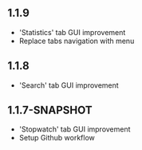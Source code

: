 ## 1.1.9
- 'Statistics' tab GUI improvement
-  Replace tabs navigation with menu

## 1.1.8
- 'Search' tab GUI improvement

## 1.1.7-SNAPSHOT
- 'Stopwatch' tab GUI improvement
- Setup Github workflow